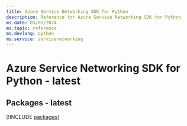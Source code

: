 ```yaml
---
title: Azure Service Networking SDK for Python
description: Reference for Azure Service Networking SDK for Python
ms.date: 03/07/2024
ms.topic: reference
ms.devlang: python
ms.service: servicenetworking
---
```

# Azure Service Networking SDK for Python - latest
## Packages - latest
[!INCLUDE [packages](service-networking-index.md)]